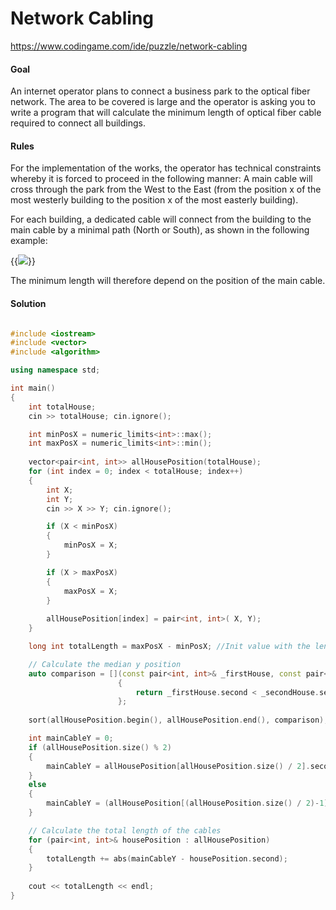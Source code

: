# Network Cabling


https://www.codingame.com/ide/puzzle/network-cabling

#### **Goal**
An internet operator plans to connect a business park to the optical fiber network. The area to be covered is large and the operator is asking you to write a program that will calculate the minimum length of optical fiber cable required to connect all buildings.

#### **Rules**
For the implementation of the works, the operator has technical constraints whereby it is forced to proceed in the following manner:
A main cable will cross through the park from the West to the East (from the position x of the most westerly building to the position x of the most easterly building).

For each building, a dedicated cable will connect from the building to the main cable by a minimal path (North or South), as shown in the following example:

{{<image src="https://www.codingame.com/fileservlet?id=11638050532">}}

The minimum length will therefore depend on the position of the main cable.

#### **Solution**

```c++

#include <iostream>
#include <vector>
#include <algorithm>

using namespace std;

int main()
{
    int totalHouse;
    cin >> totalHouse; cin.ignore();

    int minPosX = numeric_limits<int>::max();
    int maxPosX = numeric_limits<int>::min();
    
    vector<pair<int, int>> allHousePosition(totalHouse);
    for (int index = 0; index < totalHouse; index++)
    {
        int X;
        int Y;
        cin >> X >> Y; cin.ignore();

        if (X < minPosX)
        {
            minPosX = X;
        }

        if (X > maxPosX)
        {
            maxPosX = X;
        }
        
        allHousePosition[index] = pair<int, int>( X, Y);
    }

    long int totalLength = maxPosX - minPosX; //Init value with the length of the main cable

    // Calculate the median y position
    auto comparison = [](const pair<int, int>& _firstHouse, const pair<int, int>& _secondHouse)
                        {
                            return _firstHouse.second < _secondHouse.second;
                        };
                        
    sort(allHousePosition.begin(), allHousePosition.end(), comparison);

    int mainCableY = 0;
    if (allHousePosition.size() % 2)
    {
        mainCableY = allHousePosition[allHousePosition.size() / 2].second;
    }
    else
    {
        mainCableY = (allHousePosition[(allHousePosition.size() / 2)-1].second + allHousePosition[allHousePosition.size() / 2].second) / 2;
    }

    // Calculate the total length of the cables
    for (pair<int, int>& housePosition : allHousePosition)
    {
        totalLength += abs(mainCableY - housePosition.second);
    }
    
    cout << totalLength << endl;
}
```
